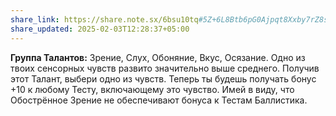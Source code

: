 ```yaml
---
share_link: https://share.note.sx/6bsu10tq#5Z+6L8Btb6pG0Ajpqt8Xxby7rZ8sIKr6enk29/2xSeE
share_updated: 2025-02-03T12:28:37+05:00
---
```

**Группа Талантов:** Зрение, Слух, Обоняние, Вкус, Осязание.
Одно из твоих сенсорных чувств развито значительно выше среднего. Получив этот Талант, выбери одно из чувств. Теперь ты будешь получать бонус +10 к любому Тесту, включающему это чувство. Имей в виду, что Обострённое Зрение не обеспечивают бонуса к Тестам Баллистика.